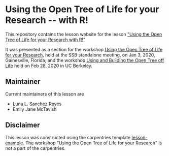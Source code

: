 # Using the Open Tree of Life for your Research -- with R!

This repository contains the lesson website for the lesson ["Using the Open Tree of Life for your Research with R!"](https://lunasare.github.io/ssb2020_workshop/index.html)

It was presented as a section for the workshop [Using the Open Tree of Life for your Research](http://opentreeoflife.github.io/SSBworkshop/),
held at the SSB standalone meeting, on Jan 3, 2020, Gainesville, Florida; and the workshop [Using and Building the Open Tree off Life](http://opentreeoflife.github.io/AWworkshop/) held on Feb 28, 2020 in UC Berkeley.


## Maintainer

Current maintainers of this lesson are

* Luna L. Sanchez Reyes
* Emily Jane McTavish


<!-- ## Authors

A list of contributors to the lesson can be found in [AUTHORS](AUTHORS) -->

<!-- ## Citation

To cite this lesson, please consult with [CITATION](CITATION) -->

## Disclaimer

This lesson was constructed using the carpentries template [lesson-example](https://carpentries.github.io/lesson-example). The workshop "Using the Open Tree of Life for your Research" is not a part of the carpentries.
